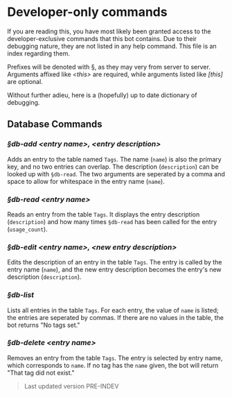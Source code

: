 <!--
 Copyright 2019 helpme
 
 Licensed under the Apache License, Version 2.0 (the "License");
 you may not use this file except in compliance with the License.
 You may obtain a copy of the License at
 
     http://www.apache.org/licenses/LICENSE-2.0
 
 Unless required by applicable law or agreed to in writing, software
 distributed under the License is distributed on an "AS IS" BASIS,
 WITHOUT WARRANTIES OR CONDITIONS OF ANY KIND, either express or implied.
 See the License for the specific language governing permissions and
 limitations under the License.
-->

# Developer-only commands
If you are reading this, you have most likely been granted access to the developer-exclusive commands that this bot contains. Due to their debugging nature, they are not listed in any help command. This file is an index regarding them.

Prefixes will be denoted with §, as they may very from server to server. Arguments affixed like *\<this\>* are required, while arguments listed like *[this]* are optional.

Without further adieu, here is a (hopefully) up to date dictionary of debugging.

## Database Commands

### *§db-add \<entry name\>, \<entry description\>*
Adds an entry to the table named `Tags`. The name (`name`) is also the primary key, and no two entries can overlap. The description (`description`) can be looked up with `§db-read`. The two arguments are seperated by a comma and space to allow for whitespace in the entry name (`name`).

### *§db-read \<entry name\>*
Reads an entry from the table `Tags`. It displays the entry description (`description`) and how many times `§db-read` has been called for the entry (`usage_count`).

### *§db-edit \<entry name\>, \<new entry description\>*
Edits the description of an entry in the table `Tags`. The entry is called by the entry name (`name`), and the new entry description becomes the entry's new description (`description`).

### *§db-list*
Lists all entries in the table `Tags`. For each entry, the value of `name` is listed; the entries are seperated by commas. If there are no values in the table, the bot returns "No tags set."

### *§db-delete \<entry name\>*
Removes an entry from the table `Tags`. The entry is selected by entry name, which corresponds to `name`. If no tag has the `name` given, the bot will return "That tag did not exist."

> Last updated version PRE-INDEV